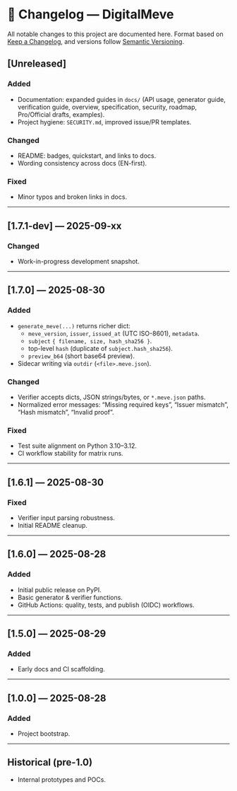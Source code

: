 # 📜 Changelog — DigitalMeve
All notable changes to this project are documented here.
Format based on [Keep a Changelog](https://keepachangelog.com/en/1.1.0/), and versions follow [Semantic Versioning](https://semver.org/).

## [Unreleased]
### Added
- Documentation: expanded guides in `docs/` (API usage, generator guide, verification guide, overview, specification, security, roadmap, Pro/Official drafts, examples).
- Project hygiene: `SECURITY.md`, improved issue/PR templates.

### Changed
- README: badges, quickstart, and links to docs.
- Wording consistency across docs (EN-first).

### Fixed
- Minor typos and broken links in docs.

---

## [1.7.1-dev] — 2025-09-xx
### Changed
- Work-in-progress development snapshot.

---

## [1.7.0] — 2025-08-30
### Added
- `generate_meve(...)` returns richer dict:
  - `meve_version`, `issuer`, `issued_at` (UTC ISO-8601), `metadata`.
  - `subject` `{ filename, size, hash_sha256 }`.
  - top-level `hash` (duplicate of `subject.hash_sha256`).
  - `preview_b64` (short base64 preview).
- Sidecar writing via `outdir` (`<file>.meve.json`).

### Changed
- Verifier accepts dicts, JSON strings/bytes, or `*.meve.json` paths.
- Normalized error messages: “Missing required keys”, “Issuer mismatch”, “Hash mismatch”, “Invalid proof”.

### Fixed
- Test suite alignment on Python 3.10–3.12.
- CI workflow stability for matrix runs.

---

## [1.6.1] — 2025-08-30
### Fixed
- Verifier input parsing robustness.
- Initial README cleanup.

---

## [1.6.0] — 2025-08-28
### Added
- Initial public release on PyPI.
- Basic generator & verifier functions.
- GitHub Actions: quality, tests, and publish (OIDC) workflows.

---

## [1.5.0] — 2025-08-29
### Added
- Early docs and CI scaffolding.

---

## [1.0.0] — 2025-08-28
### Added
- Project bootstrap.

---

## Historical (pre-1.0)
- Internal prototypes and POCs.
